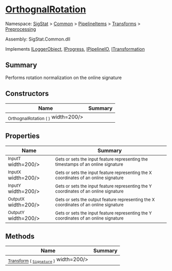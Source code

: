 # [OrthognalRotation](./OrthognalRotation.md)

Namespace: [SigStat]() > [Common](./../../../README.md) > [PipelineItems]() > [Transforms]() > [Preprocessing](./README.md)

Assembly: SigStat.Common.dll

Implements [ILoggerObject](./../../../ILoggerObject.md), [IProgress](./../../../Helpers/IProgress.md), [IPipelineIO](./../../../Pipeline/IPipelineIO.md), [ITransformation](./../../../ITransformation.md)

## Summary
Performs rotation normalization on the online signature

## Constructors

| Name | Summary | 
| --- | --- | 
| <sub>OrthognalRotation (  )</sub><img style="cursor:not-allowed;"> width=200/></div>| <sub></sub>| <br>


## Properties

| Name | Summary | 
| --- | --- | 
| <sub>InputT</sub><img style="cursor:not-allowed;"> width=200/></div>| <sub>Gets or sets the input feature representing the timestamps of an online signature</sub>| <br>
| <sub>InputX</sub><img style="cursor:not-allowed;"> width=200/></div>| <sub>Gets or sets the input feature representing the X coordinates of an online signature</sub>| <br>
| <sub>InputY</sub><img style="cursor:not-allowed;"> width=200/></div>| <sub>Gets or sets the input feature representing the Y coordinates of an online signature</sub>| <br>
| <sub>OutputX</sub><img style="cursor:not-allowed;"> width=200/></div>| <sub>Gets or sets the output feature representing the X coordinates of an online signature</sub>| <br>
| <sub>OutputY</sub><img style="cursor:not-allowed;"> width=200/></div>| <sub>Gets or sets the input feature representing the Y coordinates of an online signature</sub>| <br>


## Methods

| Name | Summary | 
| --- | --- | 
| <sub>[Transform](./Methods/OrthognalRotation-100663807.md) ( [`Signature`](./../../../Signature.md) )</sub><img style="cursor:not-allowed;"> width=200/></div>| <sub></sub>| <br>


